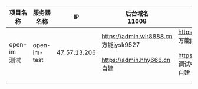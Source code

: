 | 项目名称         | 服务器名称   | IP           | 后台域名<br />11008                                          | PC域名<br />15008                                            | API域名<br />13008                                           | 个推配置                                                     | minio                                          | 备注 |
| ---------------- | ------------ | ------------ | ------------------------------------------------------------ | ------------------------------------------------------------ | ------------------------------------------------------------ | ------------------------------------------------------------ | ---------------------------------------------- | ---- |
| open-im<br/>测试 | open-im-test | 47.57.13.206 | https://admin.wlr8888.cn<br />方能jysk9527<br /><br />https://admin.hhy666.cn <br />自建 | https://pc.wlr8888.cn<br />方能jysk9527<br /><br />https://pc.hhy666.cn  调试中<br />自建 | https://api.wlr8888.cn<br />方能jysk9527<br /><br />https://api.hhy666.cn  调试中<br />自建 | masterSecret: <br />g00Z1P65VO9InOndFJaVp2<br/> appKey: <br />4UwKSLHtOc7VGcxCAu9DC5<br/> | https://www.ryshaujknsg.com<br />方能 jysk9527 |      |
|                  |              |              |                                                              |                                                              |                                                              |                                                              |                                                |      |
|                  |              |              |                                                              |                                                              |                                                              |                                                              |                                                |      |